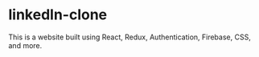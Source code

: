 # linkedln-clone
This is a website built using React, Redux, Authentication, Firebase, CSS, and more.
